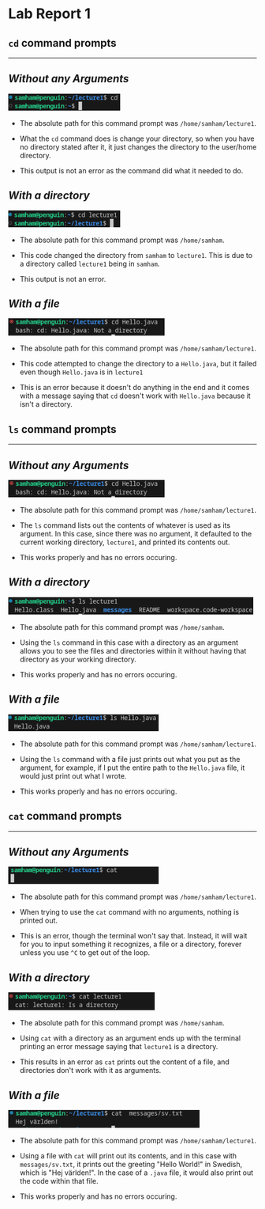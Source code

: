 # Lab Report 1


## `cd` command prompts
---

*Without any Arguments*
---
![cd with no args](https://github.com/Sam-Ham-UCSD/cse15l-lab-reports/blob/main/cdOne.png)

- The absolute path for this command prompt was `/home/samham/lecture1`.

- What the `cd` command does is change your directory, so when you have no directory stated after it, it just changes the directory to the user/home directory.

- This output is not an error as the command did what it needed to do.


*With a directory*
---
![cd with directory](https://github.com/Sam-Ham-UCSD/cse15l-lab-reports/blob/main/cdDirect.png)

- The absolute path for this command prompt was `/home/samham`.

- This code changed the directory from `samham` to `lecture1`. This is due to a directory called `lecture1` being in `samham`.

- This output is not an error.


*With a file*
---
![cd with file](https://github.com/Sam-Ham-UCSD/cse15l-lab-reports/blob/main/cd%20with%20Hello.java%20as%20arg.JPG)

- The absolute path for this command prompt was `/home/samham/lecture1`.

- This code attempted to change the directory to a `Hello.java`, but it failed even though `Hello.java` is in `lecture1`

- This is an error because it doesn't do anything in the end and it comes with a message saying that `cd` doesn't work with `Hello.java` because it isn't a directory.


## `ls` command prompts
---

*Without any Arguments*
---
![ls without args](https://github.com/Sam-Ham-UCSD/cse15l-lab-reports/blob/main/cdFile.png)

- The absolute path for this command prompt was `/home/samham/lecture1`.

- The `ls` command lists out the contents of whatever is used as its argument. In this case, since there was no argument, it defaulted to the current working directory, `lecture1`, and printed its contents out.

- This works properly and has no errors occuring.


*With a directory*
---
![ls with directory](https://github.com/Sam-Ham-UCSD/cse15l-lab-reports/blob/main/ls%20command%20with%20directory%20as%20arg.JPG)

- The absolute path for this command prompt was `/home/samham`.

- Using the `ls` command in this case with a directory as an argument allows you to see the files and directories within it without having that directory as your working directory.

- This works properly and has no errors occuring.

*With a file*
---
![ls with file](https://github.com/Sam-Ham-UCSD/cse15l-lab-reports/blob/main/ls%20command%20with%20Hello.java%20as%20arg.JPG)

- The absolute path for this command prompt was `/home/samham/lecture1`.

- Using the `ls` command with a file just prints out what you put as the argument, for example, if I put the entire path to the `Hello.java` file, it would just print out what I wrote.

- This works properly and has no errors occuring.

## `cat` command prompts
---

*Without any Arguments*
---
![cat without args](https://github.com/Sam-Ham-UCSD/cse15l-lab-reports/blob/main/catOne.png)

- The absolute path for this command prompt was `/home/samham/lecture1`.

- When trying to use the `cat` command with no arguments, nothing is printed out.

- This is an error, though the terminal won't say that. Instead, it will wait for you to input something it recognizes, a file or a directory, forever unless you use `^C` to get out of the loop.

*With a directory*
---
![cat with directory](https://github.com/Sam-Ham-UCSD/cse15l-lab-reports/blob/main/catDirect.png)

- The absolute path for this command prompt was `/home/samham`.

- Using `cat` with a directory as an argument ends up with the terminal printing an error message saying that `lecture1` is a directory.

- This results in an error as `cat` prints out the content of a file, and directories don't work with it as arguments.

*With a file*
---
![cat with file](https://github.com/Sam-Ham-UCSD/cse15l-lab-reports/blob/main/catFile.png)

- The absolute path for this command prompt was `/home/samham/lecture1`.

- Using a file with `cat` will print out its contents, and in this case with `messages/sv.txt`, it prints out the greeting "Hello World!" in Swedish, which is "Hej världen!". In the case of a `.java` file, it would also print out the code within that file.

- This works properly and has no errors occuring.
